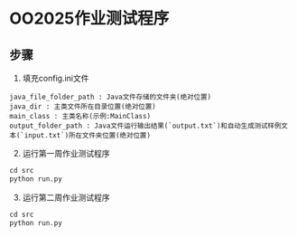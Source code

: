 # OO2025作业测试程序

## 步骤

1. 填充config.ini文件
  ```
  java_file_folder_path : Java文件存储的文件夹(绝对位置)
  java_dir : 主类文件所在目录位置(绝对位置)
  main_class : 主类名称(示例:MainClass)
  output_folder_path : Java文件运行输出结果(`output.txt`)和自动生成测试样例文本(`input.txt`)所在文件夹位置(绝对位置)
  ```
2. 运行第一周作业测试程序
  ``` Python
cd src
python run.py
  ```

3. 运行第二周作业测试程序
  ``` Python
cd src
python run.py
  ```
   
